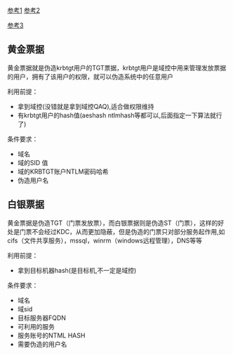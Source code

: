 [参考1](https://cloud.tencent.com/developer/article/1850703)
[参考2](https://cloud.tencent.com/developer/article/1850705?from=article.detail.1850703)

[参考3](https://blog.csdn.net/weixin_44604541/article/details/116743835)
## 黄金票据

黄金票据就是伪造krbtgt用户的TGT票据，krbtgt用户是域控中用来管理发放票据的用户，拥有了该用户的权限，就可以伪造系统中的任意用户

利用前提：

-   拿到域控(没错就是拿到域控QAQ),适合做权限维持
-   有krbtgt用户的hash值(aeshash ntlmhash等都可以,后面指定一下算法就行了)

条件要求：

-   域名
-   域的SID 值
-   域的KRBTGT账户NTLM密码哈希
-   伪造用户名

## 白银票据

黄金票据是伪造TGT（门票发放票），而白银票据则是伪造ST（门票），这样的好处是门票不会经过KDC，从而更加隐蔽，但是伪造的门票只对部分服务起作用,如cifs（文件共享服务），mssql，winrm（windows远程管理），DNS等等

利用前提：

-   拿到目标机器hash(是目标机,不一定是域控)

条件要求：

-   域名
-   域sid
-   目标服务器FQDN
-   可利用的服务
-   服务账号的NTML HASH
-   需要伪造的用户名